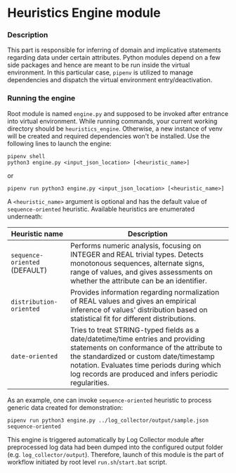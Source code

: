# Heuristics Engine module

### Description
This part is responsible for inferring of domain and implicative statements
regarding data under certain attributes. Python modules depend on a few side 
packages and hence are meant to be run inside the virtual environment. In this 
particular case, `pipenv` is utilized to manage dependencies and dispatch the 
virtual environment entry/deactivation.

### Running the engine
Root module is named `engine.py` and supposed to be invoked after 
entrance into virtual environment. While running commands, your current working
directory should be `heuristics_engine`. Otherwise, a new instance of venv
will be created and required dependencies won't be installed. Use the following
lines to launch the engine:

```
pipenv shell
python3 engine.py <input_json_location> [<heuristic_name>]
```

or 

```
pipenv run python3 engine.py <input_json_location> [<heuristic_name>]
```

A `<heuristic_name>` argument is optional and has the default value of
`sequence-oriented` heuristic. Available heuristics are enumerated underneath:

| Heuristic name | Description |
|---|---|
| `sequence-oriented` (DEFAULT) | Performs numeric analysis, focusing on INTEGER and REAL trivial types. Detects monotonous sequences, alternate signs, range of values, and gives assessments on whether the attribute can be an identifier. |
| `distribution-oriented` | Provides information regarding normalization of REAL values and gives an empirical inference of values' distribution based on statistical fit for different distributions. |
| `date-oriented` | Tries to treat STRING-typed fields as a date/datetime/time entries and providing statements on conformance of the attribute to the standardized or custom date/timestamp notation. Evaluates time periods during which log records are produced and infers periodic regularities. |

As an example, one can invoke `sequence-oriented` heuristic to process generic
data created for demonstration:

```
pipenv run python3 engine.py ../log_collector/output/sample.json sequence-oriented
```

This engine is triggered automatically by Log Collector module after 
preprocessed log data had been dumped into the configured output folder 
(e.g. `log_collector/output`). Therefore, launch of this module is the part 
of workflow initiated by root level `run.sh`/`start.bat` script.
